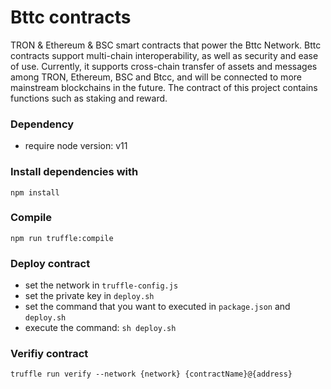 # Bttc contracts

TRON & Ethereum & BSC smart contracts that power the Bttc Network. Bttc contracts support multi-chain interoperability, as well as security and ease of use. 
Currently, it supports cross-chain transfer of assets and messages among TRON, Ethereum, BSC and Btcc, and will be connected to more mainstream blockchains in the future.
The contract of this project contains functions such as staking and reward.

### Dependency

- require node version: v11

### Install dependencies with

```
npm install
```

### Compile

```
npm run truffle:compile
```

### Deploy contract

- set the network in `truffle-config.js` 
- set the private key in `deploy.sh`
- set the command that you want to executed in `package.json` and `deploy.sh`
- execute the command: `sh deploy.sh`

### Verifiy contract

```
truffle run verify --network {network} {contractName}@{address}
```

